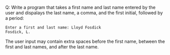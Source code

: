 Q: Write a program that takes a first name and last name entered by the user and
dispalays the last name, a comma, and the first initial, followed by a period:

```
Enter a first and last name: Lloyd Fosdick
Fosdick, L.
```

The user input may contain extra spaces before the first name, between the first
and last names, and after the last name.
